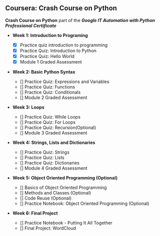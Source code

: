 Coursera: Crash Course on Python
----------------------------------

**Crash Course on Python** part of the ***Google IT Automation with Python Professional Certificate***

- **Week 1: Introduction to Programing**
   - [x] Practice quiz introduction to programming  
   - [x] Practice Quiz: Introduction to Python
   - [x] Practice Quiz: Hello World 
   - [x] Module 1 Graded Assessment
 - **Week 2: Basic Python Syntax**    
    - [] Practice Quiz: Expressions and Variables
    - [] Practice Quiz: Functions
    - [] Practice Quiz: Conditionals
    - [] Module 2 Graded Assessment

 - **Week 3: Loops**
    - [] Practice Quiz: While Loops
    - [] Practice Quiz: For Loops
    - [] Practice Quiz: Recursion(Optional)
    - [] Module 3 Graded Assessment
    
 - **Week 4: Strings, Lists and Dictionaries**
    - [] Practice Quiz: Strings
    - [] Practice Quiz: Lists
    - [] Practice Quiz: Dictionaries
    - [] Module 4 Graded Assessment

 - **Week 5: Object Oriented Programming (Optional)**
    - [] Basics of Object Oriented Programming
    - [] Methods and Classes (Optional)
    - [] Code Reuse (Optional)
    - [] Practice Notebook: Object Oriented Programming (Optional)

 - **Week 6: Final Project**
    - [] Practice Notebook - Putting It All Together
    - [] Final Project: WordCloud

